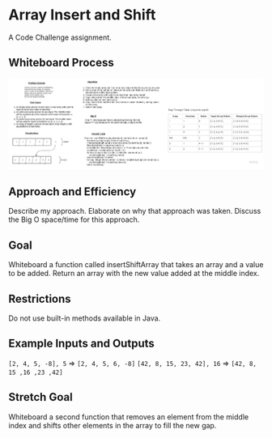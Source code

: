 # Array Insert and Shift

A Code Challenge assignment.

## Whiteboard Process

![Insert-Shift-Array Whiteboard](array-insert-shift.jpg)

## Approach and Efficiency

Describe my approach.
Elaborate on why that approach was taken.
Discuss the Big O space/time for this approach.

## Goal

Whiteboard a function called insertShiftArray that takes an array and a value to be added.
Return an array with the new value added at the middle index.

## Restrictions

Do not use built-in methods available in Java.

## Example Inputs and Outputs

`[2, 4, 5, -8], 5` => `[2, 4, 5, 6, -8]`
`[42, 8, 15, 23, 42], 16` => `[42, 8, 15 ,16 ,23 ,42]`

## Stretch Goal

Whiteboard a second function that removes an element from the middle index and shifts other elements in the array to fill the new gap.
